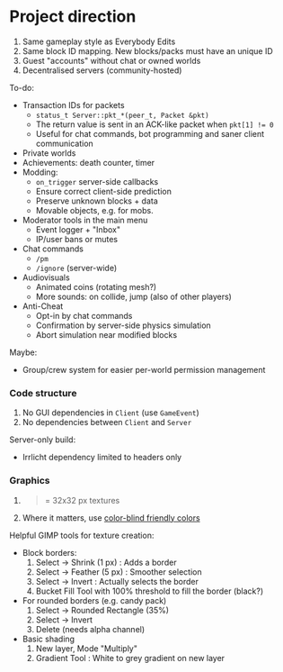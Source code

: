 # Project direction

1. Same gameplay style as Everybody Edits
2. Same block ID mapping. New blocks/packs must have an unique ID
3. Guest "accounts" without chat or owned worlds
4. Decentralised servers (community-hosted)

To-do:

 * Transaction IDs for packets
    * `status_t Server::pkt_*(peer_t, Packet &pkt)`
    * The return value is sent in an ACK-like packet when `pkt[1] != 0`
    * Useful for chat commands, bot programming and saner client communication
 * Private worlds
 * Achievements: death counter, timer
 * Modding:
    * `on_trigger` server-side callbacks
    * Ensure correct client-side prediction
    * Preserve unknown blocks + data
    * Movable objects, e.g. for mobs.
 * Moderator tools in the main menu
    * Event logger + "Inbox"
    * IP/user bans or mutes
 * Chat commands
    * `/pm`
    * `/ignore` (server-wide)
 * Audiovisuals
    * Animated coins (rotating mesh?)
    * More sounds: on collide, jump (also of other players)
 * Anti-Cheat
    * Opt-in by chat commands
    * Confirmation by server-side physics simulation
    * Abort simulation near modified blocks

Maybe:

 * Group/crew system for easier per-world permission management


### Code structure

1. No GUI dependencies in `Client` (use `GameEvent`)
2. No dependencies between `Client` and `Server`

Server-only build:

 * Irrlicht dependency limited to headers only


### Graphics

1. >= 32x32 px textures
2. Where it matters, use [color-blind friendly colors](https://www.nature.com/articles/nmeth.1618.pdf)

Helpful GIMP tools for texture creation:

 * Block borders:
     1. Select -> Shrink (1 px) : Adds a border
     2. Select -> Feather (5 px) : Smoother selection
     3. Select -> Invert : Actually selects the border
     4. Bucket Fill Tool with 100% threshold to fill the border (black?)
 * For rounded borders (e.g. candy pack)
     1. Select -> Rounded Rectangle (35%)
     2. Select -> Invert
     3. Delete (needs alpha channel)
 * Basic shading
     1. New layer, Mode "Multiply"
     2. Gradient Tool : White to grey gradient on new layer
